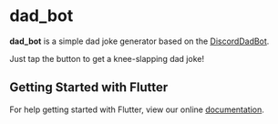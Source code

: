 # dad_bot

**dad_bot** is a simple dad joke generator based on the 
[DiscordDadBot](https://github.com/willmac321/DiscordDadBot).

Just tap the button to get a knee-slapping dad joke!

## Getting Started with Flutter

For help getting started with Flutter, view our online
[documentation](https://flutter.io/).
